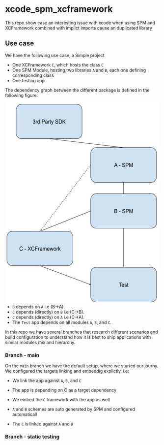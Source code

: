 # xcode_spm_xcframework
This repo show case an interesting issue with xcode when using SPM and XCFramework combined with implict imports cause an duplicated library


## Use case

We have the following use case, a Simple project

- One XCFramework `C`, which hosts the class `C`
- One SPM Module, hosting two libraries `A` and `B`, each one defining corresponding class
- One testing app


The dependency graph between the different package is defined in the following figure:

<!-- <p align="left"> 
  <img width="556" height="656" src="./ReadmeAssets/SPM-XCFramework.jpg">
</p> -->
 <!-- ![Dependency Graph](./ReadmeAssets/SPM-XCFramework.jpg) 556 × 656 --> 

<img align="right" width="556" height="656" src="./ReadmeAssets/SPM-XCFramework.jpg">

* `B` depends on `A` i.e (B->A).
* `C` depends (directly) on `B` i.e (C->B).
* `C` depends (directly) on `A` i.e (C->A).
* The `Test` app depends on all modules `A`, `B`, and `C`.

In this repo we have several branches that research different scenarios and build configuration to understand how it is best to ship applications with similar modules mix and hierarchy.

### Branch - main

On the `main` branch we have the default setup, where we started our journy.
We configured the targets linking and embeddig explictly. i.e:

* We link the app against `A`, `B`, and `C`
* The app is depending on C as a target dependency
* We embed the `C` framework with the app as well

* `A` and `B` schemes are auto generated by SPM and configured automaticall
* The `C` is linked against `A` and `B`


### Branch - static testing
